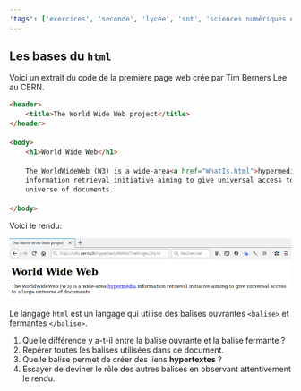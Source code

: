 ```yaml
---
'tags': ['exercices', 'seconde', 'lycée', 'snt', 'sciences numériques et technologie']
---
```


## Les bases du `html`

Voici un extrait du code de la première page web crée par Tim Berners Lee au CERN.

```html
<header>
    <title>The World Wide Web project</title>
</header>

<body>
    <h1>World Wide Web</h1>

    The WorldWideWeb (W3) is a wide-area<a href="WhatIs.html">hypermedia</a>
    information retrieval initiative aiming to give universal access to a large
    universe of documents.
    
</body>
```

Voici le rendu:

![Rendu de page html par le navigateur](../../images/exo-html-1.png)

Le langage `html` est un langage qui utilise des balises ouvrantes `<balise>` et fermantes
`</balise>`.

1. Quelle différence y a-t-il entre la balise ouvrante et la balise fermante ?
2. Repérer toutes les balises utilisées dans ce document.
3. Quelle balise permet de créer des liens **hypertextes** ?
4. Essayer de deviner le rôle des autres balises en observant attentivement le rendu.